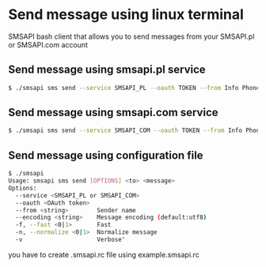 Send message using linux terminal
===========

SMSAPI bash client that allows you to send messages from your SMSAPI.pl or SMSAPI.com account

## Send message using smsapi.pl service
```bash
$ ./smsapi sms send --service SMSAPI_PL --oauth TOKEN --from Info PhoneNumber1,PhoneNumber2 "Hello world"
```

## Send message using smsapi.com service
```bash
$ ./smsapi sms send --service SMSAPI_COM --oauth TOKEN --from Info PhoneNumber1,PhoneNumber2 "Hello world"
```

## Send message using configuration file
```bash
$ ./smsapi 
Usage: smsapi sms send [OPTIONS] <to> <message>
Options:
  --service <SMSAPI_PL or SMSAPI_COM>
  --oauth <OAuth token>
  --from <string>        Sender name
  --encoding <string>    Message encoding (default:utf8)
  -f, --fast <0|1>       Fast
  -n, --normalize <0|1>  Normalize message
  -v                     Verbose"
```

you have to create .smsapi.rc file using example.smsapi.rc
